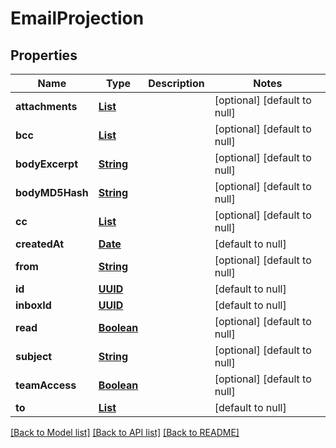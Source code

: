 # EmailProjection
## Properties

Name | Type | Description | Notes
------------ | ------------- | ------------- | -------------
**attachments** | [**List**](string) |  | [optional] [default to null]
**bcc** | [**List**](string) |  | [optional] [default to null]
**bodyExcerpt** | [**String**](string) |  | [optional] [default to null]
**bodyMD5Hash** | [**String**](string) |  | [optional] [default to null]
**cc** | [**List**](string) |  | [optional] [default to null]
**createdAt** | [**Date**](DateTime) |  | [default to null]
**from** | [**String**](string) |  | [optional] [default to null]
**id** | [**UUID**](UUID) |  | [default to null]
**inboxId** | [**UUID**](UUID) |  | [default to null]
**read** | [**Boolean**](boolean) |  | [optional] [default to null]
**subject** | [**String**](string) |  | [optional] [default to null]
**teamAccess** | [**Boolean**](boolean) |  | [optional] [default to null]
**to** | [**List**](string) |  | [default to null]

[[Back to Model list]](../README#documentation-for-models) [[Back to API list]](../README#documentation-for-api-endpoints) [[Back to README]](../README)

